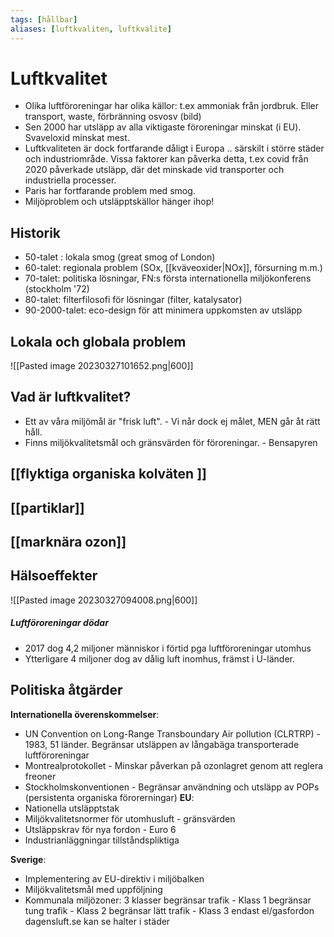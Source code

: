 ```yaml
---
tags: [hållbar]
aliases: [luftkvaliten, luftkvalite]
---
```

# Luftkvalitet
- Olika luftföroreningar har olika källor: t.ex ammoniak från jordbruk. Eller transport, waste, förbränning osvosv
(bild)
- Sen 2000 har utsläpp av alla viktigaste föroreningar minskat (i EU). Svaveloxid minskat mest. 
- Luftkvaliteten är dock fortfarande dåligt i Europa .. särskilt i större städer och industriområde. Vissa faktorer kan påverka detta, t.ex covid från 2020 påverkade  utsläpp, där det minskade vid transporter och industriella processer. 
- Paris har fortfarande problem med smog.
- Miljöproblem och utsläpptskällor hänger ihop!

## Historik
- 50-talet : lokala smog (great smog of London)
- 60-talet: regionala problem (SOx, [[kväveoxider|NOx]], försurning m.m.)
- 70-talet: politiska lösningar, FN:s första internationella miljökonferens (stockholm '72)
- 80-talet: filterfilosofi för lösningar (filter, katalysator)
- 90-2000-talet: eco-design för att minimera uppkomsten av utsläpp

## Lokala och globala problem
![[Pasted image 20230327101652.png|600]]

## Vad är luftkvalitet?
- Ett av våra miljömål är "frisk luft". 
		  - Vi når dock ej målet, MEN går åt rätt håll. 
- Finns miljökvalitetsmål och gränsvärden för föroreningar. 
		  - Bensapyren 

## [[flyktiga organiska kolväten ]]


## [[partiklar]]

## [[marknära ozon]]

## Hälsoeffekter
![[Pasted image 20230327094008.png|600]]
##### Luftföroreningar dödar
- 2017 dog 4,2 miljoner människor i förtid pga luftföroreningar utomhus
- Ytterligare 4 miljoner dog av dålig luft inomhus, främst i U-länder. 

## Politiska åtgärder
**Internationella överenskommelser**:
- UN Convention on Long-Range Transboundary Air pollution (CLRTRP)
		- 1983, 51 länder. Begränsar utsläppen av långabäga transporterade luftföroreningar
- Montrealprotokollet
		- Minskar påverkan på ozonlagret genom att reglera freoner
- Stockholmskonventionen
		- Begränsar användning och utsläpp av POPs (persistenta organiska förorerningar)
**EU**:
- Nationella utsläpptstak
- Miljökvalitetsnormer för utomhusluft - gränsvärden
- Utsläppskrav för nya fordon - Euro 6
- Industrianläggningar tillståndspliktiga

**Sverige**:
- Implementering av EU-direktiv i miljöbalken
- Miljökvalitetsmål med uppföljning
- Kommunala miljözoner: 3 klasser begränsar trafik
		- Klass 1 begränsar tung trafik
		- Klass 2 begränsar lätt trafik
		- Klass 3 endast el/gasfordon
dagensluft.se kan se halter i städer